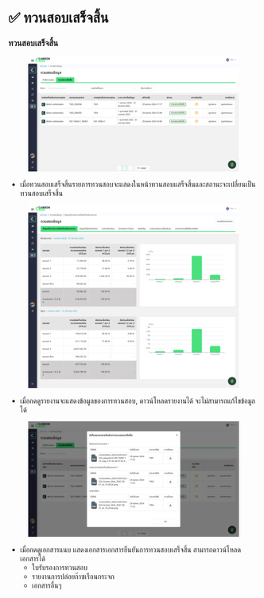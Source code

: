 # ✅ ทวนสอบเสร็จสิ้น

### ทวนสอบเสร็จสิ้น

<figure><img src="../../../.gitbook/assets/image.png" alt=""><figcaption></figcaption></figure>

* เมื่อทวนสอบเสร็จสิ้นรายการทวนสอบจะแสดงในหน้าทวนสอบแสร็จสิ้นและสถานะจะเปลี่ยนเป็นทวนสอบเสร็จสิ้น

<figure><img src="../../../.gitbook/assets/image (1).png" alt=""><figcaption></figcaption></figure>

* เมื่อกดดูรายงานจะแสดงข้อมูลของการทวนสอบ, ดาวน์โหลดรายงานได้ จะไม่สามารถแก้ไขข้อมูลได้

<figure><img src="../../../.gitbook/assets/image (2).png" alt=""><figcaption></figcaption></figure>

* เมื่อกดดูเอกสารแนบ แสดงเอกสารเอกสารยืนยันการทวนสอบเสร็จสิ้น สามารถดาวน์โหลดเอกสารได้
  * ใบรับรองการทวนสอบ
  * รายงานการปล่อยก๊าซเรือนกระจก
  * เอกสารอื่นๆ
